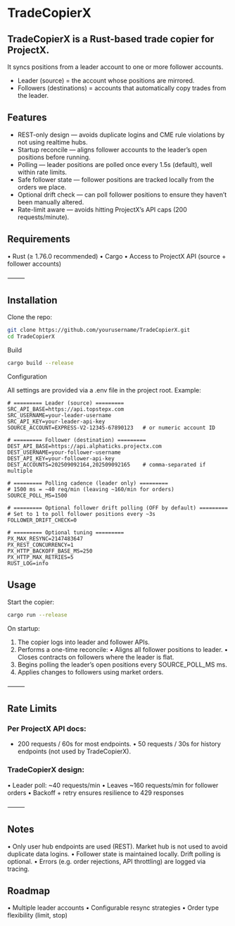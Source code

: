 # TradeCopierX

## TradeCopierX is a Rust-based trade copier for ProjectX.
It syncs positions from a leader account to one or more follower accounts.
- Leader (source) = the account whose positions are mirrored.
- Followers (destinations) = accounts that automatically copy trades from the leader.



## Features
- REST-only design — avoids duplicate logins and CME rule violations by not using realtime hubs.
- Startup reconcile — aligns follower accounts to the leader’s open positions before running.
- Polling — leader positions are polled once every 1.5s (default), well within rate limits.
- Safe follower state — follower positions are tracked locally from the orders we place.
- Optional drift check — can poll follower positions to ensure they haven’t been manually altered.
- Rate-limit aware — avoids hitting ProjectX’s API caps (200 requests/minute).


## Requirements
•	Rust (≥ 1.76.0 recommended)
•	Cargo
•	Access to ProjectX API (source + follower accounts)

⸻

## Installation

Clone the repo:
```bash
git clone https://github.com/yourusername/TradeCopierX.git
cd TradeCopierX
```
Build
```bash
cargo build --release
```

Configuration

All settings are provided via a .env file in the project root.
Example:
```dotenv
# ========= Leader (source) =========
SRC_API_BASE=https://api.topstepx.com
SRC_USERNAME=your-leader-username
SRC_API_KEY=your-leader-api-key
SOURCE_ACCOUNT=EXPRESS-V2-12345-67890123   # or numeric account ID

# ========= Follower (destination) =========
DEST_API_BASE=https://api.alphaticks.projectx.com
DEST_USERNAME=your-follower-username
DEST_API_KEY=your-follower-api-key
DEST_ACCOUNTS=202509092164,202509092165    # comma-separated if multiple

# ========= Polling cadence (leader only) =========
# 1500 ms = ~40 req/min (leaving ~160/min for orders)
SOURCE_POLL_MS=1500

# ========= Optional follower drift polling (OFF by default) =========
# Set to 1 to poll follower positions every ~3s
FOLLOWER_DRIFT_CHECK=0

# ========= Optional tuning =========
PX_MAX_RESYNC=2147483647
PX_REST_CONCURRENCY=1
PX_HTTP_BACKOFF_BASE_MS=250
PX_HTTP_MAX_RETRIES=5
RUST_LOG=info
```
## Usage
Start the copier:
```bash
cargo run --release
```

On startup:
1.	The copier logs into leader and follower APIs.
2.	Performs a one-time reconcile:
•	Aligns all follower positions to leader.
•	Closes contracts on followers where the leader is flat.
3.	Begins polling the leader’s open positions every SOURCE_POLL_MS ms.
4.	Applies changes to followers using market orders.

⸻

## Rate Limits

### Per ProjectX API docs:
-  200 requests / 60s for most endpoints.
•	50 requests / 30s for history endpoints (not used by TradeCopierX).

### TradeCopierX design:
•	Leader poll: ~40 requests/min
•	Leaves ~160 requests/min for follower orders
•	Backoff + retry ensures resilience to 429 responses

⸻

## Notes
•	Only user hub endpoints are used (REST). Market hub is not used to avoid duplicate data logins.
•	Follower state is maintained locally. Drift polling is optional.
•	Errors (e.g. order rejections, API throttling) are logged via tracing.

## Roadmap
•	Multiple leader accounts
•	Configurable resync strategies
•	Order type flexibility (limit, stop)